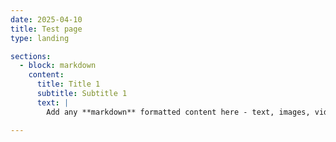 ```yaml
---
date: 2025-04-10
title: Test page
type: landing

sections:
  - block: markdown
    content:
      title: Title 1
      subtitle: Subtitle 1
      text: | 
        Add any **markdown** formatted content here - text, images, videos, galleries - and even HTML code!

---
```

